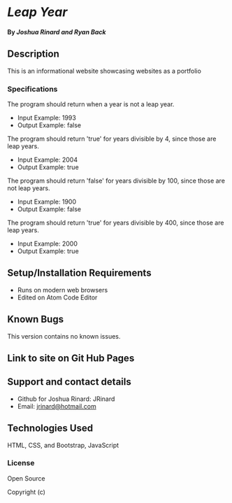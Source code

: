 # _Leap Year_

####

#### By _**Joshua Rinard and Ryan Back**_

## Description

This is an informational website showcasing websites as a portfolio

### Specifications
The program should return when a year is not a leap year.
* Input Example: 1993
* Output Example: false

The program should return 'true' for years divisible by 4, since those are leap years.
* Input Example: 2004
* Output Example: true

The program should return 'false' for years divisible by 100, since those are not leap years.
* Input Example: 1900
* Output Example: false

The program should return 'true' for years divisible by 400, since those are leap years.
* Input Example: 2000
* Output Example: true


## Setup/Installation Requirements

* Runs on modern web browsers
* Edited on Atom Code Editor

## Known Bugs

This version contains no known issues.

## Link to site on Git Hub Pages


## Support and contact details

* Github for Joshua Rinard: JRinard
* Email: jrinard@hotmail.com

## Technologies Used

HTML, CSS, and Bootstrap, JavaScript

### License

Open Source

Copyright (c)
